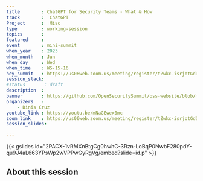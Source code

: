 ```yaml
---
title        : ChatGPT for Security Teams - What & How
track        :  ChatGPT
Project      :  Misc
type         : working-session
topics       :
featured     :
event        : mini-summit
when_year    : 2023
when_month   : Jun
when_day     : Wed
when_time    : WS-15-16
hey_summit   : https://us06web.zoom.us/meeting/register/tZwkc-isrjotGdDxTId9Y8qXIE4IcmnhonpW
session_slack:
#status       : draft
description  :
banner       : https://github.com/OpenSecuritySummit/oss-website/blob/main/content/sessions/2023/mini-summits/Jun/banners/ChatGPT-hands-on.png?raw=true
organizers   :
    - Dinis Cruz 
youtube_link : https://youtu.be/mNaGEwex0mc
zoom_link    : https://us06web.zoom.us/meeting/register/tZwkc-isrjotGdDxTId9Y8qXIE4IcmnhonpW
session_slides:

---
```


{{< gslides id="2PACX-1vRMXnBtgCg0hwhC-3Rzn-LoBqP0NwbF280pdY-qu9J4aL663YPsWp2wVPPwGyRgVg/embed?slide=id.p" >}}

## About this session
